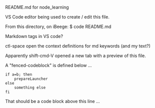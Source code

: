README.md for node_learning

VS Code editor being used to create / edit this file.

From this directory, on iBeege:
$ code README.md

Markdown tags in VS code?

ctl-space open the context definitions for md keywords (and my text?)


Apparently shift-cmd-V opened a new tab with a preview of this file.

A "fenced-codeblock" is defined below ...
```
if a=b; then
    prepareLauncher
else
    something else
fi
```
That should be a code block above this line ...